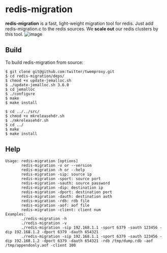 # redis-migration

**redis-migration** is a fast, light-weight migration tool for redis. Just add redis-migration.c to the redis sources. We **scale out** our redis clusters by this tool.
![image](http://nos.netease.com/knowledge/2c39da89-5b57-4c8c-905a-ed10347bbc76)
## Build

To build redis-migration from source:

    $ git clone git@github.com:twitter/twemproxy.git
    $ cd redis-migration/deps/
    $ chmod +x update-jemalloc.sh
    $ ./update-jemalloc.sh 3.6.0
    $ cd jemalloc
    $ ./configure
    $ make
    $ make install

    $ cd ../../src/
    $ chmod +x mkreleasehdr.sh
    $ ./mkreleasehdr.sh
    $ cd ../
    $ make
    $ make install

## Help

    Usage: redis-migration [options]
           redis-migration -v or --version
           redis-migration -h or --help
           redis-migration -sip: source ip
           redis-migration -sport: source port
           redis-migration -sauth: source password
           redis-migration -dip: destination ip
           redis-migration -dport: destination port
           redis-migration -dauth: destination auth
           redis-migration -rdb: rdb file
           redis-migration -aof: aof file
           redis-migration -client: client num
    Examples:
           ./redis-migration -h
           ./redis-migration -v
           ./redis-migration -sip 192.168.1.1 -sport 6379 -sauth 123456 -dip 192.168.1.2 -dport 6379 -dauth 654321
           ./redis-migration -sip 192.168.1.1 -sport 6379 -sauth 123456 -dip 192.168.1.2 -dport 6379 -dauth 654321 -rdb /tmp/dump.rdb -aof /tmp/appendonly.aof -client 100
